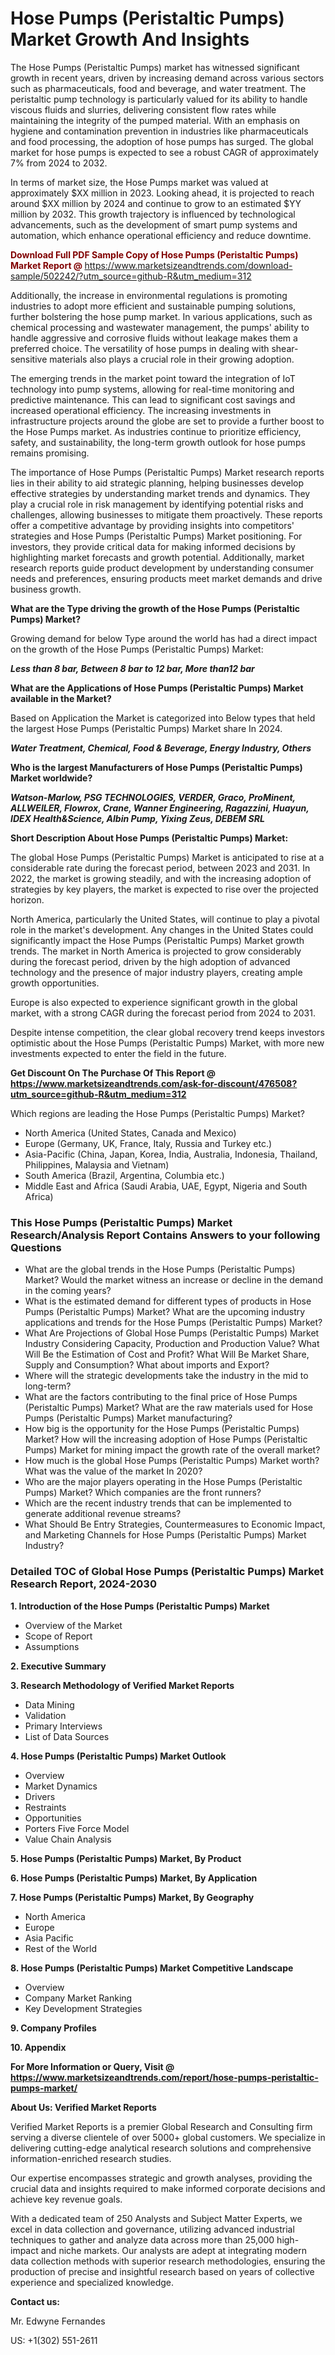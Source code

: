 <h1>Hose Pumps (Peristaltic Pumps) Market Growth And Insights</h1><p>The Hose Pumps (Peristaltic Pumps) market has witnessed significant growth in recent years, driven by increasing demand across various sectors such as pharmaceuticals, food and beverage, and water treatment. The peristaltic pump technology is particularly valued for its ability to handle viscous fluids and slurries, delivering consistent flow rates while maintaining the integrity of the pumped material. With an emphasis on hygiene and contamination prevention in industries like pharmaceuticals and food processing, the adoption of hose pumps has surged. The global market for hose pumps is expected to see a robust CAGR of approximately 7% from 2024 to 2032.</p><p>In terms of market size, the Hose Pumps market was valued at approximately $XX million in 2023. Looking ahead, it is projected to reach around $XX million by 2024 and continue to grow to an estimated $YY million by 2032. This growth trajectory is influenced by technological advancements, such as the development of smart pump systems and automation, which enhance operational efficiency and reduce downtime.</p><p><strong><span style="color: #800000;">Download Full PDF Sample Copy of Hose Pumps (Peristaltic Pumps) Market Report @</span>&nbsp;</strong><a href="https://www.marketsizeandtrends.com/download-sample/502242/?utm_source=github-R&amp;utm_medium=312">https://www.marketsizeandtrends.com/download-sample/502242/?utm_source=github-R&amp;utm_medium=312</a></p><p>Additionally, the increase in environmental regulations is promoting industries to adopt more efficient and sustainable pumping solutions, further bolstering the hose pump market. In various applications, such as chemical processing and wastewater management, the pumps' ability to handle aggressive and corrosive fluids without leakage makes them a preferred choice. The versatility of hose pumps in dealing with shear-sensitive materials also plays a crucial role in their growing adoption.</p><p>The emerging trends in the market point toward the integration of IoT technology into pump systems, allowing for real-time monitoring and predictive maintenance. This can lead to significant cost savings and increased operational efficiency. The increasing investments in infrastructure projects around the globe are set to provide a further boost to the Hose Pumps market. As industries continue to prioritize efficiency, safety, and sustainability, the long-term growth outlook for hose pumps remains promising.</p></p><p>The importance of&nbsp;Hose Pumps (Peristaltic Pumps) Market research reports lies in their ability to aid strategic planning, helping businesses develop effective strategies by understanding market trends and dynamics. They play a crucial role in risk management by identifying potential risks and challenges, allowing businesses to mitigate them proactively. These reports offer a competitive advantage by providing insights into competitors' strategies and Hose Pumps (Peristaltic Pumps) Market positioning. For investors, they provide critical data for making informed decisions by highlighting market forecasts and growth potential. Additionally, market research reports guide product development by understanding consumer needs and preferences, ensuring products meet market demands and drive business growth.</p><p><strong>What are the&nbsp;Type driving the growth of the Hose Pumps (Peristaltic Pumps) Market?</strong></p><p id="" class="">Growing demand for below Type around the world has had a direct impact on the growth of the Hose Pumps (Peristaltic Pumps) Market:</p><em><strong>Less than 8 bar, Between 8 bar to 12 bar, More than12 bar</strong></em></p><strong>What are the&nbsp;Applications&nbsp;of Hose Pumps (Peristaltic Pumps) Market available in the Market?</strong></p><p id="" class="">Based on Application the Market is categorized into Below types that held the largest Hose Pumps (Peristaltic Pumps) Market share In 2024.</p><em><strong>Water Treatment, Chemical, Food & Beverage, Energy Industry, Others</strong></em></p><strong>Who is the largest Manufacturers of Hose Pumps (Peristaltic Pumps) Market worldwide?</strong></p><p><em><strong>Watson-Marlow, PSG TECHNOLOGIES, VERDER, Graco, ProMinent, ALLWEILER, Flowrox, Crane, Wanner Engineering, Ragazzini, Huayun, IDEX Health&Science, Albin Pump, Yixing Zeus, DEBEM SRL</strong></em></p><p id="" class=""><strong>Short Description About Hose Pumps (Peristaltic Pumps) Market:</strong></p><p>The global Hose Pumps (Peristaltic Pumps) Market is anticipated to rise at a considerable rate during the forecast period, between 2023 and 2031. In 2022, the market is growing steadily, and with the increasing adoption of strategies by key players, the market is expected to rise over the projected horizon.</p><p>North America, particularly the United States, will continue to play a pivotal role in the market's development. Any changes in the United States could significantly impact the Hose Pumps (Peristaltic Pumps) Market growth trends. The market in North America is projected to grow considerably during the forecast period, driven by the high adoption of advanced technology and the presence of major industry players, creating ample growth opportunities.</p><p>Europe is also expected to experience significant growth in the global market, with a strong CAGR during the forecast period from 2024 to 2031.</p><p>Despite intense competition, the clear global recovery trend keeps investors optimistic about the Hose Pumps (Peristaltic Pumps) Market, with more new investments expected to enter the field in the future.</p><p id="" class=""><strong>Get Discount On The Purchase Of This Report @ <a href="https://www.marketsizeandtrends.com/ask-for-discount/476508?utm_source=github-R&utm_medium=312" target="_blank">https://www.marketsizeandtrends.com/ask-for-discount/476508?utm_source=github-R&utm_medium=312</a></strong></p>Which regions are leading the Hose Pumps (Peristaltic Pumps) Market?</p><ul><li>North America (United States, Canada and Mexico)</li><li>Europe (Germany, UK, France, Italy, Russia and Turkey etc.)</li><li>Asia-Pacific (China, Japan, Korea, India, Australia, Indonesia, Thailand, Philippines, Malaysia and Vietnam)</li><li>South America (Brazil, Argentina, Columbia etc.)</li><li>Middle East and Africa (Saudi Arabia, UAE, Egypt, Nigeria and South Africa)</li></ul><h3 id="" class="">This Hose Pumps (Peristaltic Pumps) Market Research/Analysis Report Contains Answers to your following Questions</h3><ul><li>What are the global trends in the Hose Pumps (Peristaltic Pumps) Market? Would the market witness an increase or decline in the demand in the coming years?</li><li>What is the estimated demand for different types of products in Hose Pumps (Peristaltic Pumps) Market? What are the upcoming industry applications and trends for the Hose Pumps (Peristaltic Pumps) Market?</li><li>What Are Projections of Global Hose Pumps (Peristaltic Pumps) Market Industry Considering Capacity, Production and Production Value? What Will Be the Estimation of Cost and Profit? What Will Be Market Share, Supply and Consumption? What about imports and Export?</li><li>Where will the strategic developments take the industry in the mid to long-term?</li><li>What are the factors contributing to the final price of Hose Pumps (Peristaltic Pumps) Market? What are the raw materials used for Hose Pumps (Peristaltic Pumps) Market manufacturing?</li><li>How big is the opportunity for the Hose Pumps (Peristaltic Pumps) Market? How will the increasing adoption of Hose Pumps (Peristaltic Pumps) Market for mining impact the growth rate of the overall market?</li><li>How much is the global Hose Pumps (Peristaltic Pumps) Market worth? What was the value of the market In 2020?</li><li>Who are the major players operating in the Hose Pumps (Peristaltic Pumps) Market? Which companies are the front runners?</li><li>Which are the recent industry trends that can be implemented to generate additional revenue streams?</li><li>What Should Be Entry Strategies, Countermeasures to Economic Impact, and Marketing Channels for Hose Pumps (Peristaltic Pumps) Market Industry?</li></ul><h3 id="" class="">Detailed TOC of Global Hose Pumps (Peristaltic Pumps) Market Research Report, 2024-2030</h3><p id="" class=""><strong>1. Introduction of the Hose Pumps (Peristaltic Pumps) Market</strong></p><ul><li>Overview of the Market</li><li>Scope of Report</li><li>Assumptions</li></ul><p id="" class=""><strong>2. Executive Summary</strong></p><p id="" class=""><strong>3. Research Methodology of Verified Market Reports</strong></p><ul><li>Data Mining</li><li>Validation</li><li>Primary Interviews</li><li>List of Data Sources</li></ul><p id="" class=""><strong>4. Hose Pumps (Peristaltic Pumps) Market Outlook</strong></p><ul><li>Overview</li><li>Market Dynamics</li><li>Drivers</li><li>Restraints</li><li>Opportunities</li><li>Porters Five Force Model</li><li>Value Chain Analysis</li></ul><p id="" class=""><strong>5. Hose Pumps (Peristaltic Pumps) Market, By Product</strong></p><p id="" class=""><strong>6. Hose Pumps (Peristaltic Pumps) Market, By Application</strong></p><p id="" class=""><strong>7. Hose Pumps (Peristaltic Pumps) Market, By Geography</strong></p><ul><li>North America</li><li>Europe</li><li>Asia Pacific</li><li>Rest of the World</li></ul><p id="" class=""><strong>8. Hose Pumps (Peristaltic Pumps) Market Competitive Landscape</strong></p><ul><li>Overview</li><li>Company Market Ranking</li><li>Key Development Strategies</li></ul><p id="" class=""><strong>9. Company Profiles</strong></p><p id="" class=""><strong>10. Appendix</strong></p><p id="" class=""><strong>For More Information or Query, Visit @ <a href="https://www.marketsizeandtrends.com/report/hose-pumps-peristaltic-pumps-market/" target="_blank">https://www.marketsizeandtrends.com/report/hose-pumps-peristaltic-pumps-market/</a></strong></p><p id="" class=""><strong>About Us: Verified Market Reports</strong></p><p id="" class="">Verified Market Reports is a premier Global Research and Consulting firm serving a diverse clientele of over 5000+ global customers. We specialize in delivering cutting-edge analytical research solutions and comprehensive information-enriched research studies.</p><p id="" class="">Our expertise encompasses strategic and growth analyses, providing the crucial data and insights required to make informed corporate decisions and achieve key revenue goals.</p><p id="" class="">With a dedicated team of 250 Analysts and Subject Matter Experts, we excel in data collection and governance, utilizing advanced industrial techniques to gather and analyze data across more than 25,000 high-impact and niche markets. Our analysts are adept at integrating modern data collection methods with superior research methodologies, ensuring the production of precise and insightful research based on years of collective experience and specialized knowledge.</p><p id="" class=""><strong>Contact us:</strong></p><p id="" class="">Mr. Edwyne Fernandes</p><p id="" class="">US: +1(302) 551-2611</p>